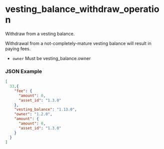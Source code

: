 # vesting_balance_withdraw_operation

Withdraw from a vesting balance.

Withdrawal from a not-completely-mature vesting balance will result in paying fees.

- `owner` Must be vesting_balance.owner

### JSON Example

```json
[
  33,{
    "fee": {
      "amount": 0,
      "asset_id": "1.3.0"
    },
    "vesting_balance": "1.13.0",
    "owner": "1.2.0",
    "amount": {
      "amount": 0,
      "asset_id": "1.3.0"
    }
  }
]
```